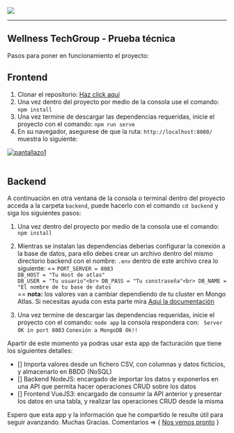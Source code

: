 ![](https://cdn-images-1.medium.com/fit/t/1600/480/1*4izVrbT8LE14PeLaBg9vjA.png)


----------
## Wellness TechGroup - Prueba técnica

Pasos para poner en funcionamiento el proyecto:

 ## **Frontend**
1. Clonar el repositorio: [Haz click aquí](https://github.com/DesarrolloWebSeven/wellness.git)
2. Una vez dentro del proyecto por medio de la consola use el comando: `npm install`
3. Una vez termine de descargar las dependencias requeridas, inicie el proyecto con el comando: `npm run serve`
4. En su navegador, asegurese de que la ruta: `http://localhost:8080/` muestra lo siguiente:

<a href="#"><img src="https://i.ibb.co/N3cJ4ZW/pantallazo1.png" alt="pantallazo1" border="0"></a><br /><a target='_blank' href='https://imgbb.com/'></a><br />

## **Backend**
A continuación en otra ventana de la consola o terminal dentro del proyecto acceda a la carpeta `backend`, puede hacerlo con el comando `cd backend` y siga los siguientes pasos:

1. Una vez dentro del proyecto por medio de la consola use el comando: `npm install`
2. Mientras se instalan las dependencias deberias configurar la conexión a la base de datos, para ello debes crear un archivo dentro del mismo directorio backend con el nombre: `.env` dentro de este archivo crea lo siguiente:
==
`PORT_SERVER = 8083` <br>
`DB_HOST = "Tu Host de atlas"`<br>
`DB_USER = "Tu usuario"<br>
DB_PASS = "Tu constraseña"<br>
DB_NAME = "El nombre de tu base de datos`<br>
==
**nota:** los valores van a cambiar dependiendo de tu cluster en Mongo Atlas. Si necesitas ayuda con esta parte mira [Aqui la documentación](https://docs.atlas.mongodb.com/driver-connection/)

3. Una vez termine de descargar las dependencias requeridas, inicie el proyecto con el comando: `node app` la consola respondera con: 
` Server OK in port 8083` 
`Conexión a MongoDB Ok!!`

Apartir de este momento ya podras usar esta app de facturación que tiene los siguientes detalles:

- [] 	Importa valores desde un fichero CSV, con columnas y datos ficticios, y almacenarlo en BBDD (NoSQL)
- [] 	Backend NodeJS: encargado de importar los datos y exponerlos en una API que permita hacer operaciones CRUD sobre los datos
- []	 Frontend VueJS3: encargado de consumir la API anterior y presentar los datos en una tabla, y realizar las operaciones CRUD desde la misma


Espero que esta app y la información que he compartido le resulte útil para seguir avanzando.
Muchas Gracias.
Comentarios => { [Nos vemos pronto](https://www.linkedin.com/in/victorbonillac/) } 

